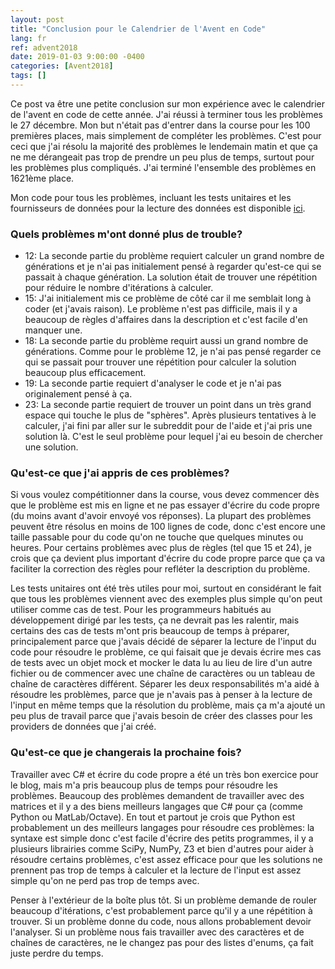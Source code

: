 ```yaml
---
layout: post
title: "Conclusion pour le Calendrier de l'Avent en Code"
lang: fr
ref: advent2018
date: 2019-01-03 9:00:00 -0400
categories: [Avent2018]
tags: []
---
```

Ce post va être une petite conclusion sur mon expérience avec le calendrier de l'avent en code de cette année. J'ai réussi à terminer tous les problèmes le 27 décembre. Mon but n'était pas d'entrer dans la course pour les 100 premières places, mais simplement de compléter les problèmes. C'est pour ceci que j'ai résolu la majorité des problèmes le lendemain matin et que ça ne me dérangeait pas trop de prendre un peu plus de temps, surtout pour les problèmes plus compliqués. J'ai terminé l'ensemble des problèmes en 1621ème place.

Mon code pour tous les problèmes, incluant les tests unitaires et les fournisseurs de données pour la lecture des données est disponible [ici](https://github.com/lavoiecsh/lavoiecsh.github.io/tree/master/code/advent2018).

### Quels problèmes m'ont donné plus de trouble?
- 12: La seconde partie du problème requiert calculer un grand nombre de générations et je n'ai pas initialement pensé à regarder qu'est-ce qui se passait à chaque génération. La solution était de trouver une répétition pour réduire le nombre d'itérations à calculer.
- 15: J'ai initialement mis ce problème de côté car il me semblait long à coder (et j'avais raison). Le problème n'est pas difficile, mais il y a beaucoup de règles d'affaires dans la description et c'est facile d'en manquer une.
- 18: La seconde partie du problème requirt aussi un grand nombre de générations. Comme pour le problème 12, je n'ai pas pensé regarder ce qui se passait pour trouver une répétition pour calculer la solution beaucoup plus efficacement.
- 19: La seconde partie requiert d'analyser le code et je n'ai pas originalement pensé à ça.
- 23: La seconde partie requiert de trouver un point dans un très grand espace qui touche le plus de "sphères". Après plusieurs tentatives à le calculer, j'ai fini par aller sur le subreddit pour de l'aide et j'ai pris une solution là. C'est le seul problème pour lequel j'ai eu besoin de chercher une solution.

### Qu'est-ce que j'ai appris de ces problèmes?
Si vous voulez compétitionner dans la course, vous devez commencer dès que le problème est mis en ligne et ne pas essayer d'écrire du code propre (du moins avant d'avoir envoyé vos réponses). La plupart des problèmes peuvent être résolus en moins de 100 lignes de code, donc c'est encore une taille passable pour du code qu'on ne touche que quelques minutes ou heures. Pour certains problèmes avec plus de règles (tel que 15 et 24), je crois que ça devient plus important d'écrire du code propre parce que ça va faciliter la correction des règles pour refléter la description du problème.

Les tests unitaires ont été très utiles pour moi, surtout en considérant le fait que tous les problèmes viennent avec des exemples plus simple qu'on peut utiliser comme cas de test. Pour les programmeurs habitués au développement dirigé par les tests, ça ne devrait pas les ralentir, mais certains des cas de tests m'ont pris beaucoup de temps à préparer, principalement parce que j'avais décidé de séparer la lecture de l'input du code pour résoudre le problème, ce qui faisait que je devais écrire mes cas de tests avec un objet mock et mocker le data lu au lieu de lire d'un autre fichier ou de commencer avec une chaîne de caractères ou un tableau de chaîne de caractères différent. Séparer les deux responsabilités m'a aidé à résoudre les problèmes, parce que je n'avais pas à penser à la lecture de l'input en même temps que la résolution du problème, mais ça m'a ajouté un peu plus de travail parce que j'avais besoin de créer des classes pour les providers de données que j'ai créé.

### Qu'est-ce que je changerais la prochaine fois?
Travailler avec C# et écrire du code propre a été un très bon exercice pour le blog, mais m'a pris beaucoup plus de temps pour résoudre les problèmes. Beaucoup des problèmes demandent de travailler avec des matrices et il y a des biens meilleurs langages que C# pour ça (comme Python ou MatLab/Octave). En tout et partout je crois que Python est probablement un des meilleurs langages pour résoudre ces problèmes: la syntaxe est simple donc c'est facile d'écrire des petits programmes, il y a plusieurs librairies comme SciPy, NumPy, Z3 et bien d'autres pour aider à résoudre certains problèmes, c'est assez efficace pour que les solutions ne prennent pas trop de temps à calculer et la lecture de l'input est assez simple qu'on ne perd pas trop de temps avec.

Penser à l'extérieur de la boîte plus tôt. Si un problème demande de rouler beaucoup d'itérations, c'est probablement parce qu'il y a une répétition à trouver. Si un problème donne du code, nous allons probablement devoir l'analyser. Si un problème nous fais travailler avec des caractères et de chaînes de caractères, ne le changez pas pour des listes d'enums, ça fait juste perdre du temps.
